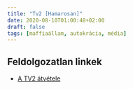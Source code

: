 ```yaml
---
title: "Tv2 [Hamarosan]"
date: 2020-08-10T01:00:48+02:00
draft: false
tags: [maffiaállam, autokrácia, média]
---
```


## Feldolgozatlan linkek

- [A TV2 átvétele](https://hu.wikipedia.org/wiki/TV2_(Magyarorsz%C3%A1g))
